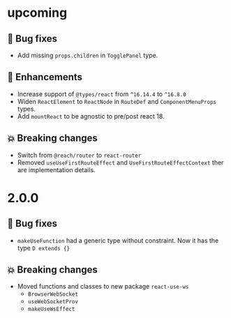 # upcoming

## :bug: Bug fixes

- Add missing `props.children` in `TogglePanel` type.

## :tada: Enhancements

- Increase support of `@types/react` from `^16.14.4` to `^16.8.0`
- Widen `ReactElement` to `ReactNode` in `RouteDef` and `ComponentMenuProps`
  types.
- Add `mountReact` to be agnostic to pre/post react 18.

## :boom: Breaking changes

- Switch from `@reach/router` to `react-router`
- Removed `useUseFirstRouteEffect` and `UseFirstRouteEffectContext` ther are
  implementation details.

# 2.0.0

## :bug: Bug fixes

- `makeUseFunction` had a generic type without constraint. Now it has the type
  `D extends {}`

## :boom: Breaking changes

- Moved functions and classes to new package `react-use-ws`
  - `BrowserWebSocket`
  - `useWebSocketProv`
  - `makeUseWsEffect`
